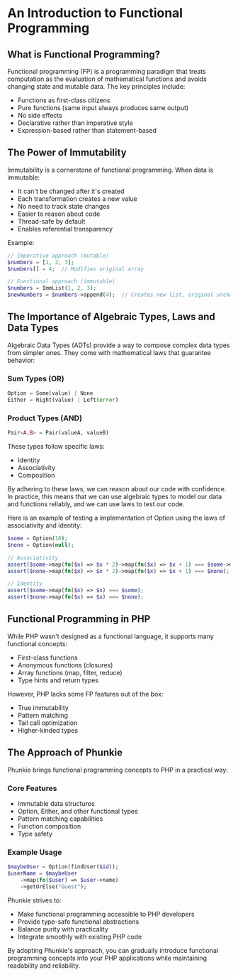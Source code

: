# An Introduction to Functional Programming

## What is Functional Programming?

Functional programming (FP) is a programming paradigm that treats computation as the evaluation of mathematical functions and avoids changing state and mutable data. The key principles include:

- Functions as first-class citizens
- Pure functions (same input always produces same output)
- No side effects
- Declarative rather than imperative style
- Expression-based rather than statement-based

## The Power of Immutability

Immutability is a cornerstone of functional programming. When data is immutable:

- It can't be changed after it's created
- Each transformation creates a new value
- No need to track state changes
- Easier to reason about code
- Thread-safe by default
- Enables referential transparency

Example:
```php
// Imperative approach (mutable)
$numbers = [1, 2, 3];
$numbers[] = 4;  // Modifies original array

// Functional approach (immutable)
$numbers = ImmList(1, 2, 3);
$newNumbers = $numbers->append(4);  // Creates new list, original unchanged
```

## The Importance of Algebraic Types, Laws and Data Types

Algebraic Data Types (ADTs) provide a way to compose complex data types from simpler ones. They come with mathematical laws that guarantee behavior:

### Sum Types (OR)
```php
Option = Some(value) | None
Either = Right(value) | Left(error)
```

### Product Types (AND)
```php
Pair<A,B> = Pair(valueA, valueB)
```

These types follow specific laws:
- Identity
- Associativity
- Composition

By adhering to these laws, we can reason about our code with confidence. In practice, this means that we can use algebraic types to model our data and functions reliably, and we can use laws to test our code.

Here is an example of testing a implementation of Option using the laws of associativity and identity:

```php
$some = Option(10);
$none = Option(null);

// Associativity
assert($some->map(fn($x) => $x * 2)->map(fn($x) => $x + 1) === $some->map(fn($x) => $x * 2 + 1));
assert($none->map(fn($x) => $x * 2)->map(fn($x) => $x + 1) === $none);

// Identity
assert($some->map(fn($x) => $x) === $some);
assert($none->map(fn($x) => $x) === $none);
```

## Functional Programming in PHP

While PHP wasn't designed as a functional language, it supports many functional concepts:

- First-class functions
- Anonymous functions (closures)
- Array functions (map, filter, reduce)
- Type hints and return types

However, PHP lacks some FP features out of the box:
- True immutability
- Pattern matching
- Tail call optimization
- Higher-kinded types

## The Approach of Phunkie

Phunkie brings functional programming concepts to PHP in a practical way:

### Core Features
- Immutable data structures
- Option, Either, and other functional types
- Pattern matching capabilities
- Function composition
- Type safety

### Example Usage
```php
$maybeUser = Option(findUser($id));
$userName = $maybeUser
    ->map(fn($user) => $user->name)
    ->getOrElse("Guest");
```

Phunkie strives to:
- Make functional programming accessible to PHP developers
- Provide type-safe functional abstractions
- Balance purity with practicality
- Integrate smoothly with existing PHP code

By adopting Phunkie's approach, you can gradually introduce functional programming concepts into your PHP applications while maintaining readability and reliability. 